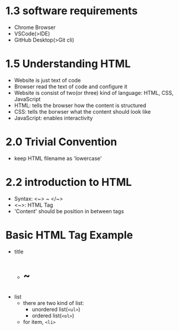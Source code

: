 # 1.3 software requirements
 - Chrome Browser
 - VSCode(>IDE)
 - GitHub Desktop(>Git cli)
 
# 1.5 Understanding HTML
  - Website is just text of code
  - Browser read the text of code and configure it
  - Website is consist of two(or three) kind of language: HTML, CSS, JavaScript
  - HTML: tells the browser how the content is structured
  - CSS: tells the borwser what the content should look like
  - JavaScript: enables interactivity
  
# 2.0 Trivial Convention
  - keep HTML filename as 'lowercase'

# 2.2 introduction to HTML
  - Syntax: <~> ~ </~>
  - <~>: HTML Tag
  - 'Content' should be position in between tags

# Basic HTML Tag Example
 - title
 	- <h1> ~ <h6>
 - list
 	- there are two kind of list:
		- unordered list(`<ul>`)
		- ordered list(`<ol>`)
 	- for item, `<li>`
	